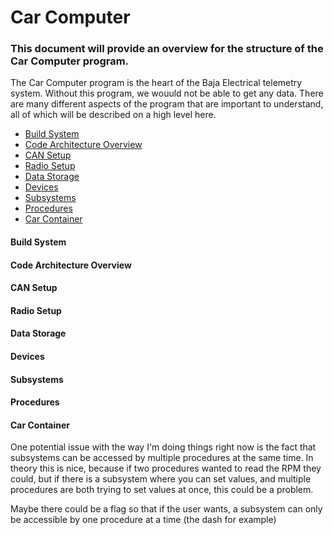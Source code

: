 # Car Computer

### This document will provide an overview for the structure of the Car Computer program.

The Car Computer program is the heart of the Baja Electrical telemetry system. Without this program, we wouuld not be able to get any data. There are many different aspects of the program that are important to understand, all of which will be described on a high level here.

* [Build System](build-bystem)
* [Code Architecture Overview](code-architecture-overview)
* [CAN Setup](can-setup)
* [Radio Setup](radio-setup)
* [Data Storage](data-storage)
* [Devices](devices)
* [Subsystems](subsystems)
* [Procedures](procedures)
* [Car Container](car-container)

#### Build System

#### Code Architecture Overview

#### CAN Setup

#### Radio Setup

#### Data Storage

#### Devices

#### Subsystems

#### Procedures

#### Car Container

One potential issue with the way I'm doing things right now is the fact that subsystems can be accessed by multiple
procedures at the same time. In theory this is nice, because if two procedures wanted to read the RPM they could,
but if there is a subsystem where you can set values, and multiple procedures are both trying to set values at once,
this could be a problem.

Maybe there could be a flag so that if the user wants, a subsystem can only be accessible by one procedure at a time
(the dash for example)
